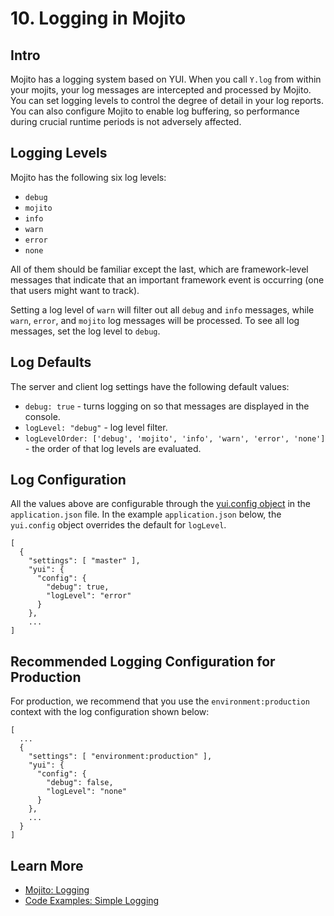# 10. Logging in Mojito #

## Intro ##

Mojito has a logging system based on YUI. When you call `Y.log` from within your mojits, 
your log messages are intercepted and processed by Mojito. You can set logging levels
to control the degree of detail in your log reports. You can also configure Mojito to 
enable log buffering, so performance during crucial runtime periods is not adversely 
affected.

## Logging Levels ##

Mojito has the following six log levels:

* `debug`
* `mojito`
* `info`
* `warn`
* `error`
* `none`

All of them should be familiar except the last, which are framework-level messages that 
indicate that an important framework event is occurring (one that users might want to 
track).

Setting a log level of `warn` will filter out all `debug` and `info` messages, while 
`warn`, `error`, and `mojito` log messages will be processed. To see all 
log messages, set the log level to `debug`.


## Log Defaults ##

The server and client log settings have the following default values:

* `debug: true` - turns logging on so that messages are displayed in the console.
* `logLevel: "debug"` - log level filter.
* `logLevelOrder: ['debug', 'mojito', 'info', 'warn', 'error', 'none']` - the order of 
  that log levels are evaluated. 
  


## Log Configuration ##

All the values above are configurable through the 
[yui.config object](http://developer.yahoo.com/cocktails/mojito/docs/intro/mojito_configuring.html#yui_config)
in the `application.json` file. In the example `application.json` below, the `yui.config` 
object overrides the default for `logLevel`.

    [
      {
        "settings": [ "master" ],
        "yui": {
          "config": {
            "debug": true,
            "logLevel": "error"
          }
        },
        ...
    ]


## Recommended Logging Configuration for Production ##

For production, we recommend that you use the `environment:production`
context with the log configuration shown below:


    [
      ...
      {
        "settings": [ "environment:production" ],
        "yui": {
          "config": {
            "debug": false,
            "logLevel": "none"
          }
        },
        ...
      }
    ]

## Learn More ##

* [Mojito: Logging](http://developer.yahoo.com/cocktails/mojito/docs/topics/mojito_logging.html)
* [Code Examples: Simple Logging](http://developer.yahoo.com/cocktails/mojito/docs/code_exs/simple_logging.html)
